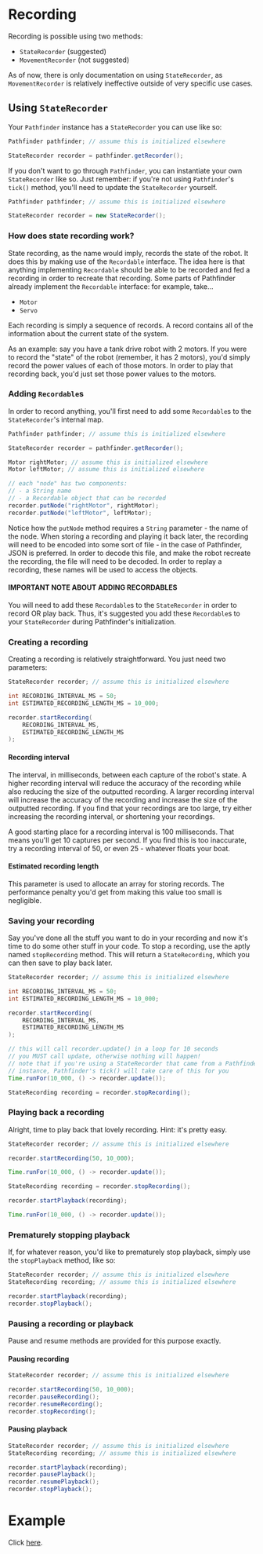 # Recording
Recording is possible using two methods:
- `StateRecorder` (suggested)
- `MovementRecorder` (not suggested)

As of now, there is only documentation on using `StateRecorder`, as
`MovementRecorder` is relatively ineffective outside of very specific use
cases.

## Using `StateRecorder`
Your `Pathfinder` instance has a `StateRecorder` you can use like so:
```java
Pathfinder pathfinder; // assume this is initialized elsewhere

StateRecorder recorder = pathfinder.getRecorder();
```

If you don't want to go through `Pathfinder`, you can instantiate your own
`StateRecorder` like so. Just remember: if you're not using `Pathfinder`'s
`tick()` method, you'll need to update the `StateRecorder` yourself.
```java
Pathfinder pathfinder; // assume this is initialized elsewhere

StateRecorder recorder = new StateRecorder();
```

### How does state recording work?
State recording, as the name would imply, records the state of the robot. It
does this by making use of the `Recordable` interface. The idea here is that
anything implementing `Recordable` should be able to be recorded and fed
a recording in order to recreate that recording. Some parts of Pathfinder
already implement the `Recordable` interface: for example, take...
- `Motor`
- `Servo`

Each recording is simply a sequence of records. A record contains all of the
information about the current state of the system.

As an example: say you have a tank drive robot with 2 motors. If you were
to record the "state" of the robot (remember, it has 2 motors), you'd simply
record the power values of each of those motors. In order to play that
recording back, you'd just set those power values to the motors.

### Adding `Recordable`s
In order to record anything, you'll first need to add some `Recordable`s to
the `StateRecorder`'s internal map.
```java
Pathfinder pathfinder; // assume this is initialized elsewhere

StateRecorder recorder = pathfinder.getRecorder();

Motor rightMotor; // assume this is initialized elsewhere
Motor leftMotor; // assume this is initialized elsewhere

// each "node" has two components:
// - a String name
// - a Recordable object that can be recorded
recorder.putNode("rightMotor", rightMotor);
recorder.putNode("leftMotor", leftMotor);
```

Notice how the `putNode` method requires a `String` parameter - the name of
the node. When storing a recording and playing it back later, the recording
will need to be encoded into some sort of file - in the case of Pathfinder,
JSON is preferred. In order to decode this file, and make the robot recreate
the recording, the file will need to be decoded. In order to replay a
recording, these names will be used to access the objects.

#### IMPORTANT NOTE ABOUT ADDING RECORDABLES
You will need to add these `Recordable`s to the `StateRecorder` in order to
record OR play back. Thus, it's suggested you add these `Recordable`s to your
`StateRecorder` during Pathfinder's initialization.

### Creating a recording
Creating a recording is relatively straightforward. You just need two
parameters:
```java
StateRecorder recorder; // assume this is initialized elsewhere

int RECORDING_INTERVAL_MS = 50;
int ESTIMATED_RECORDING_LENGTH_MS = 10_000;

recorder.startRecording(
    RECORDING_INTERVAL_MS,
    ESTIMATED_RECORDING_LENGTH_MS
);
```

#### Recording interval
The interval, in milliseconds, between each capture of the robot's state. A
higher recording interval will reduce the accuracy of the recording while also
reducing the size of the outputted recording. A larger recording interval will
increase the accuracy of the recording and increase the size of the outputted
recording. If you find that your recordings are too large, try either
increasing the recording interval, or shortening your recordings.

A good starting place for a recording interval is 100 milliseconds. That means
you'll get 10 captures per second. If you find this is too inaccurate, try
a recording interval of 50, or even 25 - whatever floats your boat.

#### Estimated recording length
This parameter is used to allocate an array for storing records. The
performance penalty you'd get from making this value too small is negligible.

### Saving your recording
Say you've done all the stuff you want to do in your recording and now it's
time to do some other stuff in your code. To stop a recording, use the aptly
named `stopRecording` method. This will return a `StateRecording`, which you
can then save to play back later.
```java
StateRecorder recorder; // assume this is initialized elsewhere

int RECORDING_INTERVAL_MS = 50;
int ESTIMATED_RECORDING_LENGTH_MS = 10_000;

recorder.startRecording(
    RECORDING_INTERVAL_MS,
    ESTIMATED_RECORDING_LENGTH_MS
);

// this will call recorder.update() in a loop for 10 seconds
// you MUST call update, otherwise nothing will happen!
// note that if you're using a StateRecorder that came from a Pathfinder
// instance, Pathfinder's tick() will take care of this for you
Time.runFor(10_000, () -> recorder.update());

StateRecording recording = recorder.stopRecording();
```

### Playing back a recording
Alright, time to play back that lovely recording. Hint: it's pretty easy.
```java
StateRecorder recorder; // assume this is initialized elsewhere

recorder.startRecording(50, 10_000);

Time.runFor(10_000, () -> recorder.update());

StateRecording recording = recorder.stopRecording();

recorder.startPlayback(recording);

Time.runFor(10_000, () -> recorder.update());
```

### Prematurely stopping playback
If, for whatever reason, you'd like to prematurely stop playback, simply
use the `stopPlayback` method, like so:
```java
StateRecorder recorder; // assume this is initialized elsewhere
StateRecording recording; // assume this is initialized elsewhere

recorder.startPlayback(recording);
recorder.stopPlayback();
```

### Pausing a recording or playback
Pause and resume methods are provided for this purpose exactly.

#### Pausing recording
```java
StateRecorder recorder; // assume this is initialized elsewhere

recorder.startRecording(50, 10_000);
recorder.pauseRecording();
recorder.resumeRecording();
recorder.stopRecording();
```

#### Pausing playback
```java
StateRecorder recorder; // assume this is initialized elsewhere
StateRecording recording; // assume this is initialized elsewhere

recorder.startPlayback(recording);
recorder.pausePlayback();
recorder.resumePlayback();
recorder.stopPlayback();
```

# Example
Click [here](https://github.com/Wobblyyyy/Pathfinder2/blob/master/pathfinder2-examples/src/main/java/me/wobblyyyy/pathfinder2/examples/ExampleStateRecording.java).
